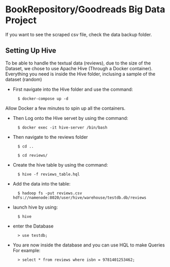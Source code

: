 # BookRepository/Goodreads Big Data Project

If you want to see the scraped csv file, check the data backup folder.

## Setting Up Hive
To be able to handle the textual data (reviews), due to the size of the Dataset, we chose to use Apache Hive (Through a Docker container).
Everything you need is inside the Hive folder, inclusing a sample of the dataset (random)

- First navigate into the Hive folder and use the command:
      
		$ docker-compose up -d

Allow Docker a few minutes to spin up all the containers. 

- Then Log onto the Hive servet by using the command:

		$ docker exec -it hive-server /bin/bash

- Then navigate to the reviews folder

		$ cd ..
    
		$ cd reviews/
    
- Create the hive table by using the command:

		$ hive -f reviews_table.hql

- Add the data into the table:

		$ hadoop fs -put reviews.csv hdfs://namenode:8020/user/hive/warehouse/testdb.db/reviews
    
- launch hive by using:
		
		$ hive
    
- enter the Database

		> use testdb;

- You are now inside the database and you can use HQL to make Queries
For example:
		
		> select * from reviews where isbn = 9781401253462;

